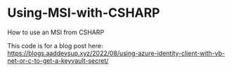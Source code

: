 # Using-MSI-with-CSHARP
How to use an MSI from CSHARP

This code is for a blog post here: https://blogs.aaddevsup.xyz/2022/08/using-azure-identity-client-with-vb-net-or-c-to-get-a-keyvault-secret/
